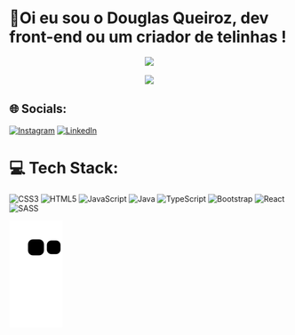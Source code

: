 # 💫Oi eu sou o Douglas Queiroz, dev front-end ou um criador de telinhas !



<p align="center">
 <img src="https://github-readme-stats.vercel.app/api?username=douglasliman&theme=midnight-purple&hide_border=false&include_all_commits=false&count_private=false">
</p>
<p align="center">
<img src="https://github-readme-stats.vercel.app/api/top-langs/?username=douglasliman&theme=midnight-purple&hide_border=false&include_all_commits=false&count_private=false&layout=compact">

## 🌐 Socials:

[![Instagram](https://img.shields.io/badge/Instagram-%23E4405F.svg?logo=Instagram&logoColor=white)](https://instagram.com/https://www.instagram.com/douglas.liman/) [![LinkedIn](https://img.shields.io/badge/LinkedIn-%230077B5.svg?logo=linkedin&logoColor=white)](https://linkedin.com/in/https://www.linkedin.com/in/douglas-queiroz/) 

# 💻 Tech Stack:
![CSS3](https://img.shields.io/badge/css3-%231572B6.svg?style=for-the-badge&logo=css3&logoColor=white) ![HTML5](https://img.shields.io/badge/html5-%23E34F26.svg?style=for-the-badge&logo=html5&logoColor=white) ![JavaScript](https://img.shields.io/badge/javascript-%23323330.svg?style=for-the-badge&logo=javascript&logoColor=%23F7DF1E) ![Java](https://img.shields.io/badge/java-%23ED8B00.svg?style=for-the-badge&logo=java&logoColor=white) ![TypeScript](https://img.shields.io/badge/typescript-%23007ACC.svg?style=for-the-badge&logo=typescript&logoColor=white) ![Bootstrap](https://img.shields.io/badge/bootstrap-%23563D7C.svg?style=for-the-badge&logo=bootstrap&logoColor=white) ![React](https://img.shields.io/badge/react-%2320232a.svg?style=for-the-badge&logo=react&logoColor=%2361DAFB) ![SASS](https://img.shields.io/badge/SASS-hotpink.svg?style=for-the-badge&logo=SASS&logoColor=white)
 <p></p>


  ![snake_gif](https://github.com/douglasliman/douglasliman/blob/output/github-contribution-grid-snake.svg)             
